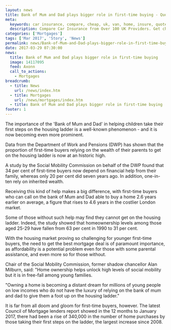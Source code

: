 ```yaml
---
layout: news
title: Bank of Mum and Dad plays bigger role in first-time buying - Quotezone.co.uk
meta:
  keywords: car insurance, compare, cheap, uk, van, home, insure, quotes, online, comparison, bike, loans, life
  description: Compare Car Insurance from Over 100 UK Providers. Get cheap quotes online now using our fast, free, secure comparison site
categories: ['Mortgages']
tags: ['Mar 2017', 'Story', 'News']
permalink: news/Bank-of-Mum-and-Dad-plays-bigger-role-in-first-time-buying.htm
date: 2017-03-29 07:30:00
news:
  title: Bank of Mum and Dad plays bigger role in first-time buying
  image: 14117095
  feed: Axonn
  call_to_actions:
    - Mortgages
breadcrumb:
  - title: News
    url: /news/index.htm
  - title: Mortgages
    url: /news/mortgages/index.htm
  - title: Bank of Mum and Dad plays bigger role in first-time buying
footer: 1
---
```


The importance of the &#39;Bank of Mum and Dad&#39; in helping children take their first steps on the housing ladder is a well-known phenomenon - and it is now becoming even more prominent.

Data from the Department of Work and Pensions (DWP) has shown that the proportion of first-time buyers relying on the wealth of their parents to get on the housing ladder is now at an historic high.

A study by the Social Mobility Commission on behalf of the DWP found that 34 per cent of first-time buyers now ​depend ​on financial help from their family, whereas only 20 per cent did seven years ago. In addition, one-in-ten rely on inherited wealth.

Receiving this kind of help makes a big difference, with first-time buyers who can ​call ​on the bank of Mum and Dad able to buy a home 2.6 years earlier on average, a figure that rises to 4.6 years in the costlier London market.

Some of those without such help may find they cannot get on the housing ladder. Indeed, the study showed that homeownership levels among those aged 25-29 have fallen from 63 per cent in 1990 to 31 per cent.

With the housing market proving so challenging for younger first-time buyers, the need to get the best mortgage deal is of paramount importance, as affordability is a potential problem even for those with some parental assistance, and even more so for those without.

Chair of the Social Mobility Commission, former shadow chancellor Alan Milburn, said: &quot;Home ownership helps unlock high levels of social mobility but it is in free-fall among young families.

&quot;Owning a home is becoming a distant dream for millions of young people on low incomes who do not have the luxury of relying on the bank of mum and dad to give them a foot up on the housing ladder.&quot;

It is far from all doom and gloom for first-time buyers, however. The latest Council of Mortgage lenders report showed in the 12 months to January 2017, there had been a rise of 340,000 in the number of home purchases by those taking their first steps on the ladder, the largest increase since 2008.
